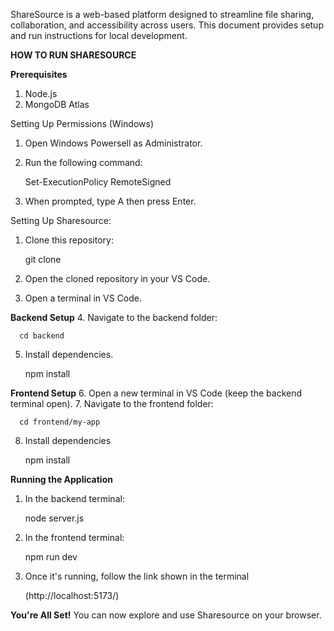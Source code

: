 ShareSource is a web-based platform designed to streamline file sharing, collaboration, and accessibility across users. This document provides setup and run instructions for local development.

**HOW TO RUN SHARESOURCE**

**Prerequisites**
1. Node.js
2. MongoDB Atlas

Setting Up Permissions (Windows)
1. Open Windows Powersell as Administrator.
2. Run the following command:

      Set-ExecutionPolicy RemoteSigned
      
3. When prompted, type A then press Enter.

Setting Up Sharesource:
1. Clone this repository:

      git clone <link>
          
2. Open the cloned repository in your VS Code.
3. Open a terminal in VS Code.

**Backend Setup**
4. Navigate to the backend folder:

      cd backend
      
5. Install dependencies.

      npm install

**Frontend Setup**
6. Open a new terminal in VS Code (keep the backend terminal open).
7. Navigate to the frontend folder:

      cd frontend/my-app

8. Install dependencies

      npm install

**Running the Application**
1. In the backend terminal:

      node server.js

2. In the frontend terminal:

      npm run dev

3. Once it's running, follow the link shown in the terminal

      (http://localhost:5173/)

**You're All Set!**
You can now explore and use Sharesource on your browser.
